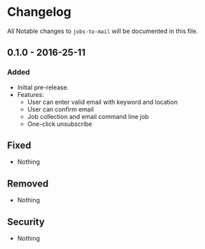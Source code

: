 # Changelog
All Notable changes to `jobs-to-mail` will be documented in this file.

## 0.1.0 - 2016-25-11

### Added
- Initial pre-release.
- Features:
    - User can enter valid email with keyword and location
    - User can confirm email
    - Job collection and email command line job
    - One-click unsubscribe

## Fixed
- Nothing

## Removed
- Nothing

## Security
- Nothing
